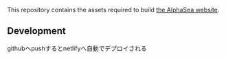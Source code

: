 
This repository contains the assets required to build [the AlphaSea website](https://alphasea.io/).

## Development

githubへpushするとnetlifyへ自動でデプロイされる
